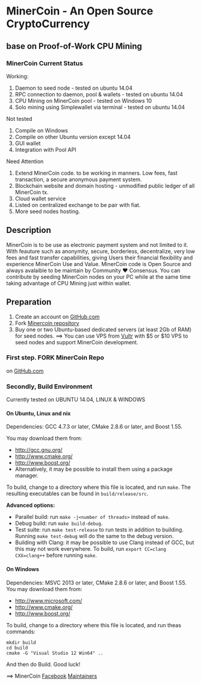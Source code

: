 # MinerCoin - An Open Source CryptoCurrency
## base on Proof-of-Work CPU Mining

### MinerCoin Current Status
Working:
1. Daemon to seed node - tested on ubuntu 14.04
2. RPC connection to daemon, pool & wallets - tested on ubuntu 14.04
3. CPU Mining on MinerCoin pool - tested on Windows 10
4. Solo mining using Simplewallet via terminal - tested on ubuntu 14.04

Not tested
1. Compile on Windows
2. Compile on other Ubuntu version except 14.04
3. GUI wallet
4. Integration with Pool API

Need Attention
1. Extend MinerCoin code. to be working in manners. Low fees, fast transaction, a secure anonymous payment system.
2. Blockchain website and domain hosting - unmodified public ledger of all MinerCoin tx.
3. Cloud wallet service
4. Listed on centralized exchange to be pair with fiat.
5. More seed nodes hosting.

## Description
MinerCoin is to be use as electronic payment system and not limited to it. With feauture such as anonymity, secure, borderless, decentralize, very low fees and fast transfer capabilities, giving Users their financial flexibility and experience MinerCoin Use and Value. MinerCoin code is Open Source and always avalaible to be maintain by Community ♥️ Consensus. You can contribute by seeding MinerCoin nodes on your PC while at the same time taking advantage of CPU Mining just within wallet. 

## Preparation

1. Create an account on [GitHub.com](github.com)
2. Fork [Minercoin repository](https://github.com/nidscom/minercoin)
3. Buy one or two Ubuntu-based dedicated servers (at least 2Gb of RAM) for seed nodes.
   ==> You can use VPS from [Vultr](https://www.vultr.com/?ref=7283997) with $5 or $10 VPS to seed nodes and support MinerCoin development.


### First step. FORK MinerCoin Repo
on [GitHub.com](https://github.com/nidscom/minercoin)

### Secondly, Build Environment 
Currently tested on UBUNTU 14.04, LINUX & WINDOWS

#### On Ubuntu, Linux and nix

Dependencies: GCC 4.7.3 or later, CMake 2.8.6 or later, and Boost 1.55.

You may download them from:

* http://gcc.gnu.org/
* http://www.cmake.org/
* http://www.boost.org/
* Alternatively, it may be possible to install them using a package manager.

To build, change to a directory where this file is located, and run `make`. The resulting executables can be found in `build/release/src`.

**Advanced options:**

* Parallel build: run `make -j<number of threads>` instead of `make`.
* Debug build: run `make build-debug`.
* Test suite: run `make test-release` to run tests in addition to building. Running `make test-debug` will do the same to the debug version.
* Building with Clang: it may be possible to use Clang instead of GCC, but this may not work everywhere. To build, run `export CC=clang CXX=clang++` before running `make`.

#### On Windows
Dependencies: MSVC 2013 or later, CMake 2.8.6 or later, and Boost 1.55. You may download them from:

* http://www.microsoft.com/
* http://www.cmake.org/
* http://www.boost.org/

To build, change to a directory where this file is located, and run theas commands: 
```
mkdir build
cd build
cmake -G "Visual Studio 12 Win64" ..
```

And then do Build.
Good luck!

==> MinerCoin
[Facebook](https://www.fb.com/nidscom.io)
[Maintainers](https://www.nidscom.io)
